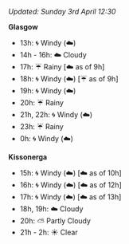 *Updated: Sunday 3rd April 12:30*

**Glasgow**

* 13h: :cyclone: Windy (:cloud:)
* 14h - 16h: :cloud: Cloudy
* 17h: :umbrella: Rainy [:cloud: as of 9h]
* 18h: :cyclone: Windy (:cloud:) [:umbrella: as of 9h]
* 19h: :cyclone: Windy (:cloud:)
* 20h: :umbrella: Rainy
* 21h, 22h: :cyclone: Windy (:cloud:)
* 23h: :umbrella: Rainy
* 0h: :cyclone: Windy (:cloud:)

**Kissonerga**

* 15h: :cyclone: Windy (:cloud:) [:cloud: as of 10h]
* 16h: :cyclone: Windy (:cloud:) [:cloud: as of 12h]
* 17h: :cyclone: Windy (:cloud:) [:cloud: as of 13h]
* 18h, 19h: :cloud: Cloudy
* 20h: :partly_sunny: Partly Cloudy
* 21h - 2h: :sunny: Clear
